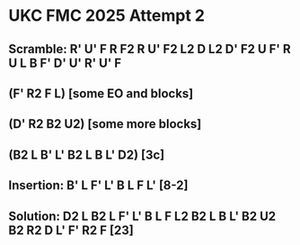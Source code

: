 # UKC FMC 2025 Attempt 2

## Scramble: R' U' F R F2 R U' F2 L2 D L2 D' F2 U F' R U L B F' D' U' R' U' F

## (F' R2 F L) [some EO and blocks]

## (D' R2 B2 U2) [some more blocks]

## (B2 L B' L' B2 L B L' D2) [3c]

## Insertion: B' L F' L' B L F L' [8-2]

## Solution: D2 L B2 L F' L' B L F L2 B2 L B L' B2 U2 B2 R2 D L' F' R2 F [23]
